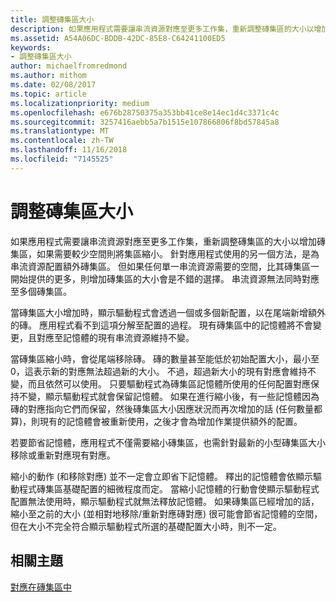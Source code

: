 ```yaml
---
title: 調整磚集區大小
description: 如果應用程式需要讓串流資源對應至更多工作集，重新調整磚集區的大小以增加磚集區，如果需要較少空間則將集區縮小。
ms.assetid: A54A06DC-BDDB-42DC-85E8-C64241100ED5
keywords:
- 調整磚集區大小
author: michaelfromredmond
ms.author: mithom
ms.date: 02/08/2017
ms.topic: article
ms.localizationpriority: medium
ms.openlocfilehash: e676b28750375a353bb41ce8e14ec1d4c3371c4c
ms.sourcegitcommit: 3257416aebb5a7b1515e107866806f8bd57845a8
ms.translationtype: MT
ms.contentlocale: zh-TW
ms.lasthandoff: 11/16/2018
ms.locfileid: "7145525"
---
```

# <a name="tile-pool-resizing"></a>調整磚集區大小


如果應用程式需要讓串流資源對應至更多工作集，重新調整磚集區的大小以增加磚集區，如果需要較少空間則將集區縮小。 針對應用程式使用的另一個方法，是為串流資源配置額外磚集區。 但如果任何單一串流資源需要的空間，比其磚集區一開始提供的更多，則增加磚集區的大小會是不錯的選擇。 串流資源無法同時對應至多個磚集區。

當磚集區大小增加時，顯示驅動程式會透過一個或多個新配置，以在尾端新增額外的磚。 應用程式看不到這項分解至配置的過程。 現有磚集區中的記憶體將不會變更，且對應至記憶體的現有串流資源維持不變。

當磚集區縮小時，會從尾端移除磚。 磚的數量甚至能低於初始配置大小，最小至 0，這表示新的對應無法超過新的大小。 不過，超過新大小的現有對應會維持不變，而且依然可以使用。 只要驅動程式為磚集區記憶體所使用的任何配置對應保持不變，顯示驅動程式就會保留記憶體。 如果在進行縮小後，有一些記憶體因為磚的對應指向它們而保留，然後磚集區大小因應狀況而再次增加的話 (任何數量都算)，則現有的記憶體會被重新使用，之後才會為增加作業提供額外的配置。

若要節省記憶體，應用程式不僅需要縮小磚集區，也需針對最新的小型磚集區大小移除或重新對應現有對應。

縮小的動作 (和移除對應) 並不一定會立即省下記憶體。 釋出的記憶體會依顯示驅動程式磚集區基礎配置的細微程度而定。 當縮小記憶體的行動會使顯示驅動程式配置無法使用時，顯示驅動程式就無法釋放記憶體。 如果磚集區已經增加的話，縮小至之前的大小 (並相對地移除/重新對應磚對應) 很可能會節省記憶體的空間，但在大小不完全符合顯示驅動程式所選的基礎配置大小時，則不一定。

## <a name="span-idrelated-topicsspanrelated-topics"></a><span id="related-topics"></span>相關主題


[對應在磚集區中](mappings-are-into-a-tile-pool.md)

 

 




